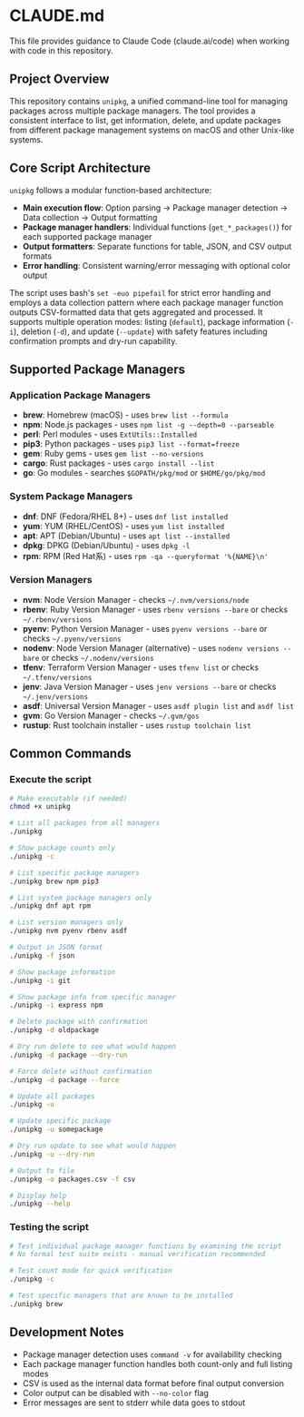 # CLAUDE.md

This file provides guidance to Claude Code (claude.ai/code) when working with code in this repository.

## Project Overview

This repository contains `unipkg`, a unified command-line tool for managing packages across multiple package managers. The tool provides a consistent interface to list, get information, delete, and update packages from different package management systems on macOS and other Unix-like systems.

## Core Script Architecture

`unipkg` follows a modular function-based architecture:

- **Main execution flow**: Option parsing → Package manager detection → Data collection → Output formatting
- **Package manager handlers**: Individual functions (`get_*_packages()`) for each supported package manager
- **Output formatters**: Separate functions for table, JSON, and CSV output formats
- **Error handling**: Consistent warning/error messaging with optional color output

The script uses bash's `set -euo pipefail` for strict error handling and employs a data collection pattern where each package manager function outputs CSV-formatted data that gets aggregated and processed. It supports multiple operation modes: listing (`default`), package information (`-i`), deletion (`-d`), and update (`--update`) with safety features including confirmation prompts and dry-run capability.

## Supported Package Managers

### Application Package Managers
- **brew**: Homebrew (macOS) - uses `brew list --formula`
- **npm**: Node.js packages - uses `npm list -g --depth=0 --parseable`
- **perl**: Perl modules - uses `ExtUtils::Installed` 
- **pip3**: Python packages - uses `pip3 list --format=freeze`
- **gem**: Ruby gems - uses `gem list --no-versions`
- **cargo**: Rust packages - uses `cargo install --list`
- **go**: Go modules - searches `$GOPATH/pkg/mod` or `$HOME/go/pkg/mod`

### System Package Managers
- **dnf**: DNF (Fedora/RHEL 8+) - uses `dnf list installed`
- **yum**: YUM (RHEL/CentOS) - uses `yum list installed`
- **apt**: APT (Debian/Ubuntu) - uses `apt list --installed`
- **dpkg**: DPKG (Debian/Ubuntu) - uses `dpkg -l`
- **rpm**: RPM (Red Hat系) - uses `rpm -qa --queryformat '%{NAME}\n'`

### Version Managers
- **nvm**: Node Version Manager - checks `~/.nvm/versions/node`
- **rbenv**: Ruby Version Manager - uses `rbenv versions --bare` or checks `~/.rbenv/versions`
- **pyenv**: Python Version Manager - uses `pyenv versions --bare` or checks `~/.pyenv/versions`
- **nodenv**: Node Version Manager (alternative) - uses `nodenv versions --bare` or checks `~/.nodenv/versions`
- **tfenv**: Terraform Version Manager - uses `tfenv list` or checks `~/.tfenv/versions`
- **jenv**: Java Version Manager - uses `jenv versions --bare` or checks `~/.jenv/versions`
- **asdf**: Universal Version Manager - uses `asdf plugin list` and `asdf list`
- **gvm**: Go Version Manager - checks `~/.gvm/gos`
- **rustup**: Rust toolchain installer - uses `rustup toolchain list`

## Common Commands

### Execute the script
```bash
# Make executable (if needed)
chmod +x unipkg

# List all packages from all managers
./unipkg

# Show package counts only
./unipkg -c

# List specific package managers
./unipkg brew npm pip3

# List system package managers only
./unipkg dnf apt rpm

# List version managers only
./unipkg nvm pyenv rbenv asdf

# Output in JSON format
./unipkg -f json

# Show package information
./unipkg -i git

# Show package info from specific manager
./unipkg -i express npm

# Delete package with confirmation
./unipkg -d oldpackage

# Dry run delete to see what would happen
./unipkg -d package --dry-run

# Force delete without confirmation
./unipkg -d package --force

# Update all packages
./unipkg -u

# Update specific package
./unipkg -u somepackage

# Dry run update to see what would happen
./unipkg -u --dry-run

# Output to file
./unipkg -o packages.csv -f csv

# Display help
./unipkg --help
```

### Testing the script
```bash
# Test individual package manager functions by examining the script
# No formal test suite exists - manual verification recommended

# Test count mode for quick verification
./unipkg -c

# Test specific managers that are known to be installed
./unipkg brew
```

## Development Notes

- Package manager detection uses `command -v` for availability checking
- Each package manager function handles both count-only and full listing modes
- CSV is used as the internal data format before final output conversion
- Color output can be disabled with `--no-color` flag
- Error messages are sent to stderr while data goes to stdout